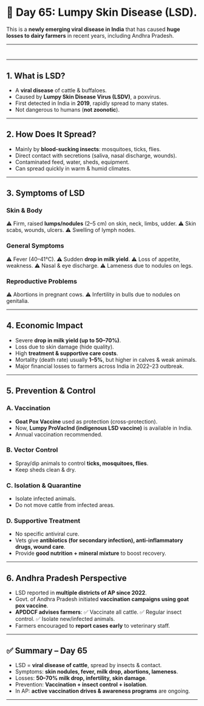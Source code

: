 <H1>🐄 Day 65: Lumpy Skin Disease (LSD).</H1>

  
This is a **newly emerging viral disease in India** that has caused **huge losses to dairy farmers** in recent years, including Andhra Pradesh.

---

# 

---

## 1. What is LSD?

* A **viral disease** of cattle & buffaloes.
* Caused by **Lumpy Skin Disease Virus (LSDV)**, a poxvirus.
* First detected in India in **2019**, rapidly spread to many states.
* Not dangerous to humans (**not zoonotic**).

---

## 2. How Does It Spread?

* Mainly by **blood-sucking insects**: mosquitoes, ticks, flies.
* Direct contact with secretions (saliva, nasal discharge, wounds).
* Contaminated feed, water, sheds, equipment.
* Can spread quickly in warm & humid climates.

---

## 3. Symptoms of LSD

### **Skin & Body**

⚠️ Firm, raised **lumps/nodules** (2–5 cm) on skin, neck, limbs, udder.
⚠️ Skin scabs, wounds, ulcers.
⚠️ Swelling of lymph nodes.

### **General Symptoms**

⚠️ Fever (40–41°C).
⚠️ Sudden **drop in milk yield**.
⚠️ Loss of appetite, weakness.
⚠️ Nasal & eye discharge.
⚠️ Lameness due to nodules on legs.

### **Reproductive Problems**

⚠️ Abortions in pregnant cows.
⚠️ Infertility in bulls due to nodules on genitalia.

---

## 4. Economic Impact

* Severe **drop in milk yield (up to 50–70%)**.
* Loss due to skin damage (hide quality).
* High **treatment & supportive care costs**.
* Mortality (death rate) usually **1–5%**, but higher in calves & weak animals.
* Major financial losses to farmers across India in 2022–23 outbreak.

---

## 5. Prevention & Control

### **A. Vaccination**

* **Goat Pox Vaccine** used as protection (cross-protection).
* Now, **Lumpy ProVacInd (indigenous LSD vaccine)** is available in India.
* Annual vaccination recommended.

### **B. Vector Control**

* Spray/dip animals to control **ticks, mosquitoes, flies**.
* Keep sheds clean & dry.

### **C. Isolation & Quarantine**

* Isolate infected animals.
* Do not move cattle from infected areas.

### **D. Supportive Treatment**

* No specific antiviral cure.
* Vets give **antibiotics (for secondary infection), anti-inflammatory drugs, wound care**.
* Provide **good nutrition + mineral mixture** to boost recovery.

---

## 6. Andhra Pradesh Perspective

* LSD reported in **multiple districts of AP since 2022**.
* Govt. of Andhra Pradesh initiated **vaccination campaigns using goat pox vaccine**.
* **APDDCF advises farmers**:
  ✅ Vaccinate all cattle.
  ✅ Regular insect control.
  ✅ Isolate new/infected animals.
* Farmers encouraged to **report cases early** to veterinary staff.

---

## ✅ Summary – Day 65

* LSD = **viral disease of cattle**, spread by insects & contact.
* Symptoms: **skin nodules, fever, milk drop, abortions, lameness**.
* Losses: **50–70% milk drop, infertility, skin damage**.
* Prevention: **Vaccination + insect control + isolation**.
* In AP: **active vaccination drives & awareness programs** are ongoing.

---

